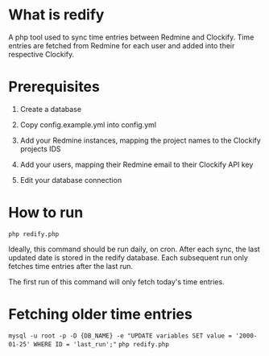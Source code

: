 # What is redify

A php tool used to sync time entries between Redmine and Clockify. Time entries are fetched from Redmine for each user and added into their respective Clockify.

# Prerequisites

1. Create a database

2. Copy config.example.yml into config.yml

3. Add your Redmine instances, mapping the project names to the Clockify projects IDS

4. Add your users, mapping their Redmine email to their Clockify API key

5. Edit your database connection

# How to run

`php redify.php`

Ideally, this command should be run daily, on cron. After each sync, the last updated date is stored in the redify database. Each subsequent run only fetches time entries after the last run.

The first run of this command will only fetch today's time entries.

# Fetching older time entries

`mysql -u root -p -D {DB_NAME} -e "UPDATE variables SET value = '2000-01-25' WHERE ID = 'last_run';"`
`php redify.php`
